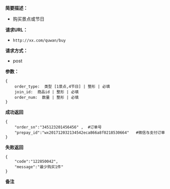  
**简要描述：** 

- 购买景点或节日

**请求URL：** 
- ` http://xx.com/quwan/buy `
  
**请求方式：**
- post

**参数：** 
```
{
    order_type:  类型 [1景点,4节日] | 整形 | 必填
    join_id:  商品id | 整形 | 必填
    order_num:  数量 | 整形 | 必填
} 

```




 **成功返回**
```
{
    "order_sn":"345123201456456" ,  #订单号
    "prepay_id":"wx201712032134542eca866a8f0218530664"   #微信与支付订单
}
```

 **失败返回** 

```
{
    "code":"122850042",
    "message":"最少购买1件"
}

```

 **备注** 
```

```
